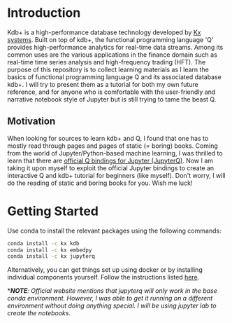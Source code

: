 # Introduction
Kdb+ is a high-performance database technology developed by [Kx systems](kx.com). Built on top of kdb+, the functional programming language 'Q' provides high-performance analytics for real-time data streams. Among its common uses are the various applications in the finance domain such as real-time time series analysis and high-frequency trading (HFT). The purpose of this repository is to collect learning materials as I learn the basics of functional programming language Q and its associated database kdb+. I will try to present them as a tutorial for both my own future reference, and for anyone who is comfortable with the user-friendly and narrative notebook style of Jupyter but is still trying to tame the beast Q.

## Motivation
When looking for sources to learn kdb+ and Q, I found that one has to mostly read through pages and pages of static (= boring) books. Coming from the world of Jupyter/Python-based machine learning, I was thrilled to learn that there are [official Q bindings for Jupyter (JupyterQ)](https://code.kx.com/q/ml/). Now I am taking it upon myself to exploit the official Jupyter bindings to create an interactive Q and kdb+ tutorial for beginners (like myself). Don't worry, I will do the reading of static and boring books for you. Wish me luck!

# Getting Started
Use conda to install the relevant packages using the following commands:
```sh
conda install -c kx kdb
conda install -c kx embedpy
conda install -c kx jupyterq
```
Alternatively, you can get things set up using docker or by installing individual components yourself. Follow the instructions listed [here](https://code.kx.com/q/ml/setup/).<br>

****NOTE**: Official website mentions that jupyterq will only work in the base conda environment. However, I was able to get it running on a different environment without doing anything special. I will be using jupyter lab to create the notebooks.*
